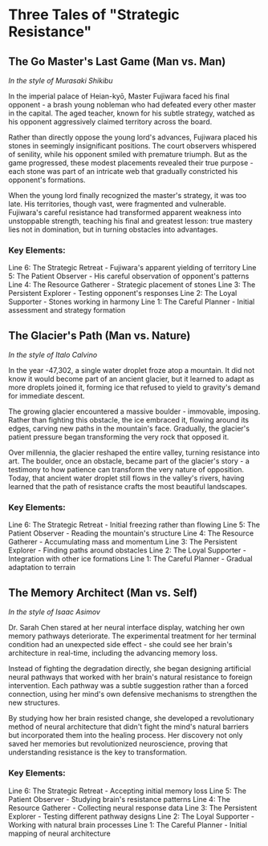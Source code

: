 # Three Tales of "Strategic Resistance"

## The Go Master's Last Game (Man vs. Man)
*In the style of Murasaki Shikibu*

In the imperial palace of Heian-kyō, Master Fujiwara faced his final opponent - a brash young nobleman who had defeated every other master in the capital. The aged teacher, known for his subtle strategy, watched as his opponent aggressively claimed territory across the board.

Rather than directly oppose the young lord's advances, Fujiwara placed his stones in seemingly insignificant positions. The court observers whispered of senility, while his opponent smiled with premature triumph. But as the game progressed, these modest placements revealed their true purpose - each stone was part of an intricate web that gradually constricted his opponent's formations.

When the young lord finally recognized the master's strategy, it was too late. His territories, though vast, were fragmented and vulnerable. Fujiwara's careful resistance had transformed apparent weakness into unstoppable strength, teaching his final and greatest lesson: true mastery lies not in domination, but in turning obstacles into advantages.

### Key Elements:
Line 6: The Strategic Retreat - Fujiwara's apparent yielding of territory
Line 5: The Patient Observer - His careful observation of opponent's patterns
Line 4: The Resource Gatherer - Strategic placement of stones
Line 3: The Persistent Explorer - Testing opponent's responses
Line 2: The Loyal Supporter - Stones working in harmony
Line 1: The Careful Planner - Initial assessment and strategy formation

## The Glacier's Path (Man vs. Nature)
*In the style of Italo Calvino*

In the year -47,302, a single water droplet froze atop a mountain. It did not know it would become part of an ancient glacier, but it learned to adapt as more droplets joined it, forming ice that refused to yield to gravity's demand for immediate descent.

The growing glacier encountered a massive boulder - immovable, imposing. Rather than fighting this obstacle, the ice embraced it, flowing around its edges, carving new paths in the mountain's face. Gradually, the glacier's patient pressure began transforming the very rock that opposed it.

Over millennia, the glacier reshaped the entire valley, turning resistance into art. The boulder, once an obstacle, became part of the glacier's story - a testimony to how patience can transform the very nature of opposition. Today, that ancient water droplet still flows in the valley's rivers, having learned that the path of resistance crafts the most beautiful landscapes.

### Key Elements:
Line 6: The Strategic Retreat - Initial freezing rather than flowing
Line 5: The Patient Observer - Reading the mountain's structure
Line 4: The Resource Gatherer - Accumulating mass and momentum
Line 3: The Persistent Explorer - Finding paths around obstacles
Line 2: The Loyal Supporter - Integration with other ice formations
Line 1: The Careful Planner - Gradual adaptation to terrain

## The Memory Architect (Man vs. Self)
*In the style of Isaac Asimov*

Dr. Sarah Chen stared at her neural interface display, watching her own memory pathways deteriorate. The experimental treatment for her terminal condition had an unexpected side effect - she could see her brain's architecture in real-time, including the advancing memory loss.

Instead of fighting the degradation directly, she began designing artificial neural pathways that worked with her brain's natural resistance to foreign intervention. Each pathway was a subtle suggestion rather than a forced connection, using her mind's own defensive mechanisms to strengthen the new structures.

By studying how her brain resisted change, she developed a revolutionary method of neural architecture that didn't fight the mind's natural barriers but incorporated them into the healing process. Her discovery not only saved her memories but revolutionized neuroscience, proving that understanding resistance is the key to transformation.

### Key Elements:
Line 6: The Strategic Retreat - Accepting initial memory loss
Line 5: The Patient Observer - Studying brain's resistance patterns
Line 4: The Resource Gatherer - Collecting neural response data
Line 3: The Persistent Explorer - Testing different pathway designs
Line 2: The Loyal Supporter - Working with natural brain processes
Line 1: The Careful Planner - Initial mapping of neural architecture